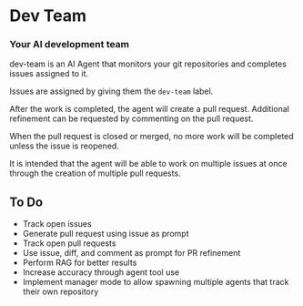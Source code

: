 # Dev Team

### Your AI development team

dev-team is an AI Agent that monitors your git repositories and completes issues assigned to it.

Issues are assigned by giving them the `dev-team` label.

After the work is completed, the agent will create a pull request. Additional refinement can be requested by commenting on the pull request.

When the pull request is closed or merged, no more work will be completed unless the issue is reopened.

It is intended that the agent will be able to work on multiple issues at once through the creation of multiple pull requests.


## To Do

* Track open issues 
* Generate pull request using issue as prompt 
* Track open pull requests
* Use issue, diff, and comment as prompt for PR refinement 
* Perform RAG for better results 
* Increase accuracy through agent tool use
* Implement manager mode to allow spawning multiple agents that track their own repository 